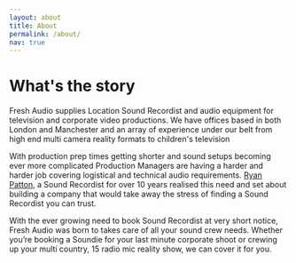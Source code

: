 ```yaml
---
layout: about
title: About
permalink: /about/
nav: true
---
```


# What's the story

Fresh Audio supplies Location Sound Recordist and audio equipment for television and corporate video productions. We have offices based in both London and Manchester and an array of experience under our belt from high end multi camera reality formats to children's television

With production prep times getting shorter and sound setups becoming ever more complicated Production Managers are having a harder and harder job covering logistical and technical audio requirements. [Ryan Patton]({{site.url}}/crew/ryan), a Sound Recordist for over 10 years realised this need and set about building a company that would take away the stress of finding a Sound Recordist you can trust.

With the ever growing need to book Sound Recordist at very short notice, Fresh Audio was born to takes care of all your sound crew needs. Whether you’re booking a Soundie for your last minute corporate shoot or crewing up your multi country, 15 radio mic reality show, we can cover it for you.